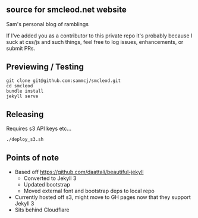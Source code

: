 ## source for smcleod.net website

Sam's personal blog of ramblings

If I've added you as a contributor to this private repo it's probably because I suck at css/js and such things, feel free to log issues, enhancements, or submit PRs.

## Previewing / Testing

```
git clone git@github.com:sammcj/smcleod.git
cd smcleod
bundle install
jekyll serve
```

## Releasing

Requires s3 API keys etc...

```
./deploy_s3.sh
```

## Points of note

- Based off https://github.com/daattali/beautiful-jekyll
  - Converted to Jekyll 3
  - Updated bootstrap
  - Moved external font and bootstrap deps to local repo
- Currently hosted off s3, might move to GH pages now that they support Jekyll 3
- Sits behind Cloudflare
